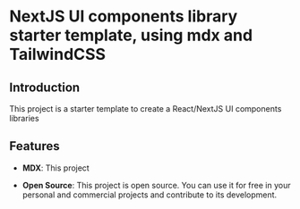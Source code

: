 # NextJS UI components library starter template, using mdx and TailwindCSS

## Introduction

This project is a starter template to create a React/NextJS UI components libraries

## Features

- **MDX**: This project

- **Open Source**: This project is open source. You can use it for free in your personal and commercial projects and contribute to its development.

